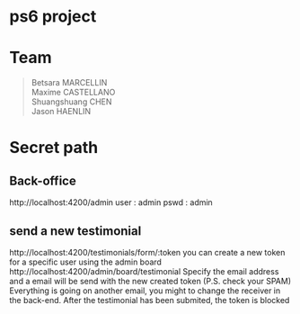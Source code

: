 # ps6 project

# Team
> Betsara MARCELLIN<br>
> Maxime CASTELLANO<br>
> Shuangshuang CHEN<br>
> Jason HAENLIN<br>

# Secret path

## Back-office
http://localhost:4200/admin
user : admin
pswd : admin

## send a new testimonial
http://localhost:4200/testimonials/form/:token
you can create a new token for a specific user using the admin board
http://localhost:4200/admin/board/testimonial
Specify the email address and a email will be send with the new created token
(P.S. check your SPAM)
Everything is going on another email, you might to change the receiver in the back-end.
After the testimonial has been submited, the token is blocked

